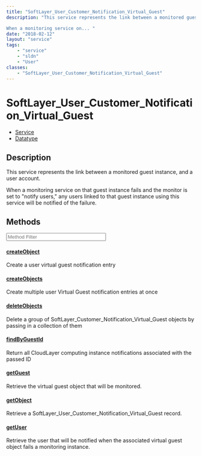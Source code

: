 ```yaml
---
title: "SoftLayer_User_Customer_Notification_Virtual_Guest"
description: "This service represents the link between a monitored guest instance, and a user account. 

When a monitoring service on... "
date: "2018-02-12"
layout: "service"
tags:
    - "service"
    - "sldn"
    - "User"
classes:
    - "SoftLayer_User_Customer_Notification_Virtual_Guest"
---
```

# SoftLayer_User_Customer_Notification_Virtual_Guest
<div id='service-datatype'>
    <ul id='sldn-reference-tabs'>
    <li id='service'> <a href='/reference/services/SoftLayer_User_Customer_Notification_Virtual_Guest' >Service</a></li>    <li id='datatype'> <a href='/reference/datatypes/SoftLayer_User_Customer_Notification_Virtual_Guest' >Datatype</a></li>
    </ul>
</div>

## Description
This service represents the link between a monitored guest instance, and a user account. 

When a monitoring service on that guest instance fails and the monitor is set to "notify users," any users linked to that guest instance using this service will be notified of the failure. 



        
<div id="properties" class="content service-content">

## Methods

<div class="view-filters">
    <div class="clearfix">
        <div class="search-input-box">
            <input placeholder="Method Filter" onkeyup="titleSearch(inputId='edit-combine', divId='method-div', elementClass='method-row')" 
                type="text" id="edit-combine" value="" size="30" maxlength="128" class="form-text">
        </div>
    </div>
</div>

<div id="method-div">

<div class="method-row">

#### [createObject](/reference/services/SoftLayer_User_Customer_Notification_Virtual_Guest/createObject)
Create a user virtual guest notification entry
</div>

<div class="method-row">

#### [createObjects](/reference/services/SoftLayer_User_Customer_Notification_Virtual_Guest/createObjects)
Create multiple user Virtual Guest notification entries at once
</div>

<div class="method-row">

#### [deleteObjects](/reference/services/SoftLayer_User_Customer_Notification_Virtual_Guest/deleteObjects)
Delete a group of SoftLayer_Customer_Notification_Virtual_Guest objects by passing in a collection of them
</div>

<div class="method-row">

#### [findByGuestId](/reference/services/SoftLayer_User_Customer_Notification_Virtual_Guest/findByGuestId)
Return all CloudLayer computing instance notifications associated with the passed ID
</div>

<div class="method-row">

#### [getGuest](/reference/services/SoftLayer_User_Customer_Notification_Virtual_Guest/getGuest)
Retrieve the virtual guest object that will be monitored.
</div>

<div class="method-row">

#### [getObject](/reference/services/SoftLayer_User_Customer_Notification_Virtual_Guest/getObject)
Retrieve a SoftLayer_User_Customer_Notification_Virtual_Guest record.
</div>

<div class="method-row">

#### [getUser](/reference/services/SoftLayer_User_Customer_Notification_Virtual_Guest/getUser)
Retrieve the user that will be notified when the associated virtual guest object fails a monitoring instance.
</div>
</div>

</div>

